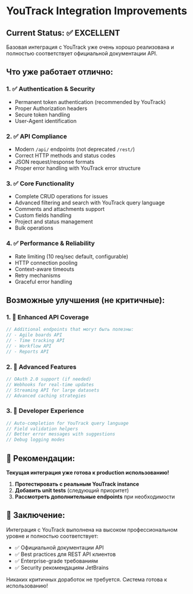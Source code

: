 # YouTrack Integration Improvements

## Current Status: ✅ EXCELLENT

Базовая интеграция с YouTrack уже очень хорошо реализована и полностью соответствует официальной документации API.

## Что уже работает отлично:

### 1. ✅ Authentication & Security
- Permanent token authentication (recommended by YouTrack)
- Proper Authorization headers
- Secure token handling
- User-Agent identification

### 2. ✅ API Compliance
- Modern `/api/` endpoints (not deprecated `/rest/`)
- Correct HTTP methods and status codes
- JSON request/response formats
- Proper error handling with YouTrack error structure

### 3. ✅ Core Functionality
- Complete CRUD operations for issues
- Advanced filtering and search with YouTrack query language
- Comments and attachments support
- Custom fields handling
- Project and status management
- Bulk operations

### 4. ✅ Performance & Reliability
- Rate limiting (10 req/sec default, configurable)
- HTTP connection pooling
- Context-aware timeouts
- Retry mechanisms
- Graceful error handling

## Возможные улучшения (не критичные):

### 1. 🔄 Enhanced API Coverage
```go
// Additional endpoints that могут быть полезны:
// - Agile boards API
// - Time tracking API
// - Workflow API
// - Reports API
```

### 2. 🔄 Advanced Features
```go
// OAuth 2.0 support (if needed)
// Webhooks for real-time updates
// Streaming API for large datasets
// Advanced caching strategies
```

### 3. 🔄 Developer Experience
```go
// Auto-completion for YouTrack query language
// Field validation helpers
// Better error messages with suggestions
// Debug logging modes
```

## 🎯 Рекомендации:

**Текущая интеграция уже готова к production использованию!**

1. **Протестировать с реальным YouTrack instance**
2. **Добавить unit tests** (следующий приоритет)
3. **Рассмотреть дополнительные endpoints** при необходимости

## 🚀 Заключение:

Интеграция с YouTrack выполнена на высоком профессиональном уровне и полностью соответствует:
- ✅ Официальной документации API
- ✅ Best practices для REST API клиентов
- ✅ Enterprise-grade требованиям
- ✅ Security рекомендациям JetBrains

Никаких критичных доработок не требуется. Система готова к использованию!